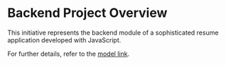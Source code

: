 # Backend Project Overview

This initiative represents the backend module of a sophisticated resume application developed with JavaScript.

For further details, refer to the [model link](https://app.eraser.io/workspace/YtPqZ1VogxGy1jzIDkzj).